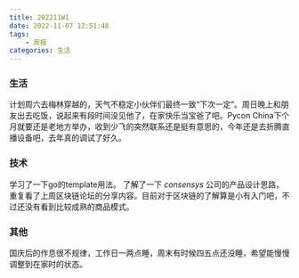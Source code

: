 ```yaml
---
title: 202211W1
date: 2022-11-07 12:51:48
tags:
    - 周报
categories: 生活
---
```

### 生活
计划周六去梅林穿越的，天气不稳定小伙伴们最终一致“下次一定”。周日晚上和朋友出去吃饭，说起来有段时间没见他了，在家快乐当宝爸了吧。Pycon China下个月就要还是老地方举办，收到少飞的突然联系还是挺有意思的，今年还是去折腾直播设备吧，去年真的调试了好久。

### 技术
学习了一下go的template用法。
了解了一下 *consensys* 公司的产品设计思路，重复看了上周区块链论坛的分享内容。目前对于区块链的了解算是小有入门吧，不过还没有看到比较成熟的商品模式。

### 其他
国庆后的作息很不规律，工作日一两点睡，周末有时候四五点还没睡，希望能慢慢调整到在家时的状态。
